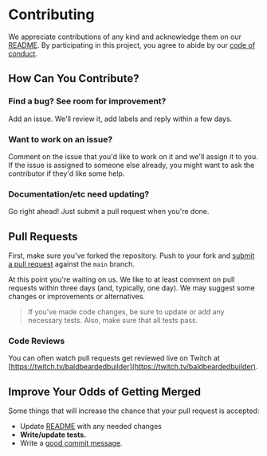# Contributing

We appreciate contributions of any kind and acknowledge them on our 
[README][readme]. By participating in this project, you agree to abide by our 
[code of conduct](CODE_OF_CONDUCT.md).

## How Can You Contribute?

### Find a bug? See room for improvement?

Add an issue. We'll review it, add labels and reply within a few days.

### Want to work on an issue?

Comment on the issue that you'd like to work on it and we'll assign it to you. 
If the issue is assigned to someone else already, you might want to ask the 
contributor if they'd like some help.

### Documentation/etc need updating?

Go right ahead! Just submit a pull request when you're done.

## Pull Requests

First, make sure you've forked the repository. Push to your fork and 
[submit a pull request](https://github.com/michaeljolley/vscode-gist/compare/) 
against the `main` branch.

At this point you're waiting on us. We like to at least comment on pull requests
within three days (and, typically, one day). We may suggest some changes or 
improvements or alternatives.

> If you've made code changes, be sure to update or add any necessary tests. Also,
> make sure that all tests pass.

### Code Reviews

You can often watch pull requests get reviewed live on Twitch at 
[https://twitch.tv/baldbeardedbuilder](https://twitch.tv/baldbeardedbuilder).

## Improve Your Odds of Getting Merged

Some things that will increase the chance that your pull request is accepted:

- Update [README][readme] with any needed changes
- **Write/update tests.**
- Write a [good commit message](http://tbaggery.com/2008/04/19/a-note-about-git-commit-messages.html).

[readme]: https://github.com/MichaelJolley/vscode-gist/tree/main#readme
